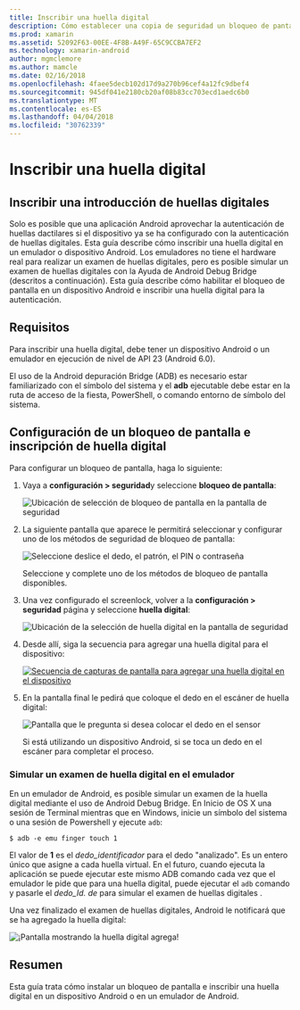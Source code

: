 ```yaml
---
title: Inscribir una huella digital
description: Cómo establecer una copia de seguridad un bloqueo de pantalla e inscribir una huella digital en un emulador o dispositivo Android.
ms.prod: xamarin
ms.assetid: 52092F63-00EE-4F8B-A49F-65C9CCBA7EF2
ms.technology: xamarin-android
author: mgmclemore
ms.author: mamcle
ms.date: 02/16/2018
ms.openlocfilehash: 4faee5decb102d17d9a270b96cef4a12fc9dbef4
ms.sourcegitcommit: 945df041e2180cb20af08b83cc703ecd1aedc6b0
ms.translationtype: MT
ms.contentlocale: es-ES
ms.lasthandoff: 04/04/2018
ms.locfileid: "30762339"
---
```

# <a name="enrolling-a-fingerprint"></a>Inscribir una huella digital

## <a name="enrolling-a-fingerprint-overview"></a>Inscribir una introducción de huellas digitales

Solo es posible que una aplicación Android aprovechar la autenticación de huellas dactilares si el dispositivo ya se ha configurado con la autenticación de huellas digitales. Esta guía describe cómo inscribir una huella digital en un emulador o dispositivo Android. Los emuladores no tiene el hardware real para realizar un examen de huellas digitales, pero es posible simular un examen de huellas digitales con la Ayuda de Android Debug Bridge (descritos a continuación).  Esta guía describe cómo habilitar el bloqueo de pantalla en un dispositivo Android e inscribir una huella digital para la autenticación.

## <a name="requirements"></a>Requisitos

Para inscribir una huella digital, debe tener un dispositivo Android o un emulador en ejecución de nivel de API 23 (Android 6.0).

El uso de la Android depuración Bridge (ADB) es necesario estar familiarizado con el símbolo del sistema y el **adb** ejecutable debe estar en la ruta de acceso de la fiesta, PowerShell, o comando entorno de símbolo del sistema.

## <a name="configuring-a-screen-lock-and-enrolling-a-fingerprint"></a>Configuración de un bloqueo de pantalla e inscripción de huella digital 

Para configurar un bloqueo de pantalla, haga lo siguiente:

1. Vaya a **configuración > seguridad**y seleccione **bloqueo de pantalla**:

    ![Ubicación de selección de bloqueo de pantalla en la pantalla de seguridad](enrolling-fingerprint-images/testing-01.png)

2. La siguiente pantalla que aparece le permitirá seleccionar y configurar uno de los métodos de seguridad de bloqueo de pantalla: 

    ![Seleccione deslice el dedo, el patrón, el PIN o contraseña](enrolling-fingerprint-images/testing-02.png)

   Seleccione y complete uno de los métodos de bloqueo de pantalla disponibles.

3. Una vez configurado el screenlock, volver a la **configuración > seguridad** página y seleccione **huella digital**:

    ![Ubicación de la selección de huella digital en la pantalla de seguridad](enrolling-fingerprint-images/testing-03.png)

4. Desde allí, siga la secuencia para agregar una huella digital para el dispositivo:

    [![Secuencia de capturas de pantalla para agregar una huella digital en el dispositivo](enrolling-fingerprint-images/testing-04-sml.png)](enrolling-fingerprint-images/testing-04.png#lightbox)

5. En la pantalla final le pedirá que coloque el dedo en el escáner de huella digital: 

    ![Pantalla que le pregunta si desea colocar el dedo en el sensor](enrolling-fingerprint-images/testing-05.png)

    Si está utilizando un dispositivo Android, si se toca un dedo en el escáner para completar el proceso. 
    
    
### <a name="simulating-a-fingerprint-scan-on-the-emulator"></a>Simular un examen de huella digital en el emulador

En un emulador de Android, es posible simular un examen de la huella digital mediante el uso de Android Debug Bridge. En Inicio de OS X una sesión de Terminal mientras que en Windows, inicie un símbolo del sistema o una sesión de Powershell y ejecute `adb`:

```shell
$ adb -e emu finger touch 1
```

El valor de **1** es el _dedo\_identificador_ para el dedo "analizado". Es un entero único que asigne a cada huella virtual. En el futuro, cuando ejecuta la aplicación se puede ejecutar este mismo ADB comando cada vez que el emulador le pide que para una huella digital, puede ejecutar el `adb` comando y pasarle el _dedo\_Id. de_ para simular el examen de huellas digitales .

Una vez finalizado el examen de huellas digitales, Android le notificará que se ha agregado la huella digital:  

![¡Pantalla mostrando la huella digital agrega!](enrolling-fingerprint-images/testing-06.png)

## <a name="summary"></a>Resumen 

Esta guía trata cómo instalar un bloqueo de pantalla e inscribir una huella digital en un dispositivo Android o en un emulador de Android. 

